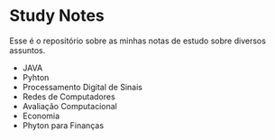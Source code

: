 # Study Notes

Esse é o repositório sobre as minhas notas de estudo sobre diversos assuntos. 

- JAVA
- Pyhton
- Processamento Digital de Sinais 
- Redes de Computadores
- Avaliação Computacional 
- Economia 
- Phyton para Finanças 

